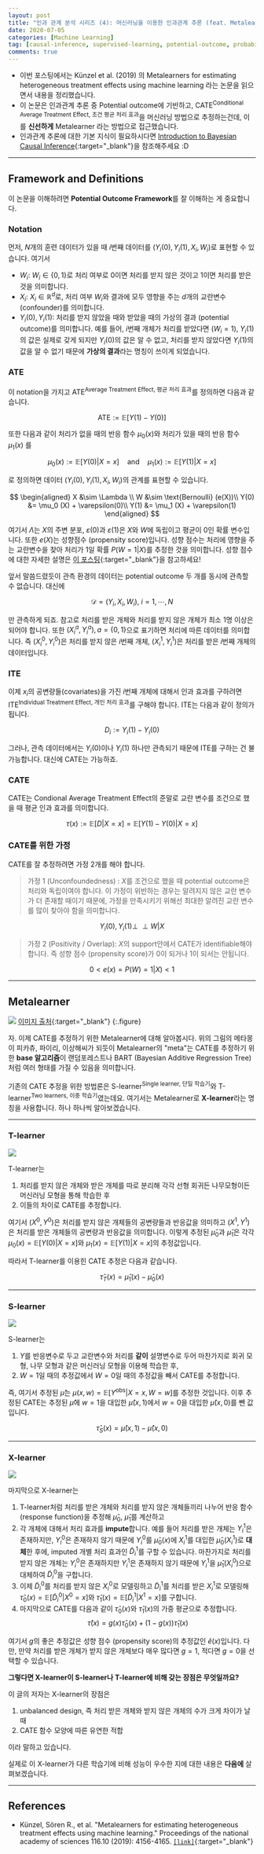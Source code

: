 ```yaml
---
layout: post
title: "인과 관계 분석 시리즈 (4): 머신러닝을 이용한 인과관계 추론 (feat. Metalearners)"
date: 2020-07-05
categories: [Machine Learning]
tag: [causal-inference, supervised-learning, potential-outcome, probability, propensity-score,causalml, python]
comments: true
---
```


* 이번 포스팅에서는 Künzel et al. (2019) 의 Metalearners for estimating heterogeneous treatment effects using machine learning 라는 논문을 읽으면서 내용을 정리했습니다.
* 이 논문은 인과관계 추론 중 Potential outcome에 기반하고, CATE<sup>Conditional Average Treatment Effect, 조건 평균 처리 효과</sup>을 머신러닝 방법으로 추정하는건데, 이를  **신선하게** Metalearner 라는 방법으로 접근했습니다.
* 인과관계 추론에 대한 기본 지식이 필요하시다면 [Introduction to Bayesian Causal Inference](https://assaeunji.github.io/bayesian/2020-04-10-causal/){:target="_blank"}을 참조해주세요 :D


---
## Framework and Definitions

이 논문을 이해하려면 **Potential Outcome Framework**를 잘 이해하는 게 중요합니다.

### Notation

먼저, $N$개의 훈련 데이터가 있을 때 $i$번째 데이터를 $(Y_i(0), Y_i(1), X_i, W_i)$로 표현할 수 있습니다. 여기서
* $W_i$: $W_i \in \{0,1\}$로 처리 여부로 0이면 처리를 받지 않은 것이고 1이면 처리를 받은 것을 의미합니다.
* $X_i$: $X_i \in \mathbb{R}^d$로, 처리 여부 $W_i$와 결과에 모두 영향을 주는 $d$개의 교란변수 (confounder)를 의미합니다.  
* $Y_i(0), Y_i(1)$: 처리를 받지 않았을 때와 받았을 때의 가상의 결과 (potential outcome)를 의미합니다. 
    예를 들어, $i$번째 개체가 처리를 받았다면 ($W_i = 1$), $Y_i(1)$의 값은 실제로 갖게 되지만 $Y_i(0)$의 값은 알 수 없고, 처리를 받지 않았다면 $Y_i(1)$의 값을 알 수 없기 때문에 
    **가상의 결과**라는 명칭이 쓰이게 되었습니다.


### ATE

이 notation을 가지고 ATE<sup>Average Treatment Effect, 평균 처리 효과</sup>를 정의하면 다음과 같습니다.

$$
\text{ATE}:= \mathbb{E}[Y(1) - Y(0)]
$$

또한 다음과 같이 처리가 없을 때의 반응 함수 $\mu_0(x)$와 처리가 있을 때의 반응 함수 $\mu_1(x)$ 를 

$$
\mu_0 (x) := \mathbb{E}[Y(0)\vert X=x] \quad\text{and}\quad \mu_1(x) := \mathbb{E}[Y(1)\vert X=x]
$$

로 정의하면 데이터 $(Y_i(0), Y_i(1), X_i, W_i)$의 관계를 표현할 수 있습니다.

$$
\begin{aligned}
X &\sim \Lambda \\
W &\sim \text{Bernoulli} (e(X))\\
Y(0) &= \mu_0 (X) + \varepsilon(0)\\
Y(1) &= \mu_1 (X) + \varepsilon(1)
\end{aligned}
$$

여기서 $\Lambda$는 $X$의 주변 분포, $\varepsilon(0)$과 $\varepsilon(1)$은 $X$와 $W$에 독립이고 평균이 0인 확률 변수입니다. 
또한 $e(X)$는 성향점수 (propensity score)입니다. 성향 점수는 처리에 영향을 주는 교란변수을 찾아 처리가 1일 확률 $P(W=1\vert X)$를 추정한 것을 의미합니다.
성향 점수에 대한 자세한 설명은 [이 포스팅](https://assaeunji.github.io/ml/2020-06-21-matching/){:target="_blank"}을 참고하세요!


앞서 말씀드렸듯이 관측 환경의 데이터는 potential outcome 두 개를 동시에 관측할 수 없습니다. 대신에 

$$
\mathcal{D} = (Y_i, X_i, W_i),\ i=1,\cdots,N
$$

만 관측하게 되죠. 참고로 처리를 받은 개체와 처리를 받지 않은 개체가 최소 1명 이상은 되어야 합니다. 
또한 $(X_i^a, Y_i^a), a = \{0,1\}$으로 표기하면 처리에 따른 데이터를 의미합니다. 즉 $(X_i^0, Y_i^0)$은 처리를 받지 않은 $i$번째 개체, $(X_i^1, Y_i^1)$은 처리를 받은 $i$번째 개체의 데이터입니다.

### ITE

이제 $x_i$의 공변량들(covariates)을 가진 $i$번째 개체에 대해서 인과 효과를 구하려면 ITE<sup>Individual Treatment Effect, 개인 처리 효과</sup>를 구해야 합니다. ITE는 다음과 같이 정의가 됩니다.

$$
D_i:= Y_i(1) - Y_i(0)
$$

그러나, 관측 데이터에서는 $Y_i(0)$이나 $Y_i(1)$ 하나만 관측되기 때문에 ITE를 구하는 건 불가능합니다. 대신에 CATE는 가능하죠.

### CATE

CATE는 Condional Average Treatment Effect의 준말로 교란 변수를 조건으로 했을 때 평균 인과 효과를 의미합니다.

$$
\tau(x) := \mathbb{E}[D\vert X=x] = \mathbb{E}[Y(1) - Y(0)\vert X=x]
$$

### CATE를 위한 가정

CATE를 잘 추정하려면 가정 2개를 해야 합니다. 

> 가정 1 (Unconfoundedness) : $X$를 조건으로 했을 때 potential outcome은 처리와 독립이여야 합니다. 이 가정이 위반하는 경우는 알려지지 않은 교란 변수가 더 존재할 때이기 때문에, 가정을 만족시키기 위해선 최대한 알려진 교란 변수를 많이 찾아야 함을 의미합니다. 

$$
Y_i(0),Y_i(1) \perp \!\!\! \perp W\vert X
$$

> 가정 2 (Positivity / Overlap): $X$의  support안에서 CATE가 identifiable해야 합니다. 즉 성향 점수 (propensity score)가 0이 되거나 1이 되서는 안됩니다.

$$ 
0<e(x) = P(W)=1\vert X)<1
$$

---
## Metalearner

![](../../images/causalml-metamon.jpg)
[이미지 출처](https://www.google.com/url?sa=i&url=https%3A%2F%2Fwww.coupang.com%2Fnp%2Fsearch%3Fq%3D%25EB%25A9%2594%25ED%2583%2580%25EB%25AA%25BD%25EC%259D%25B8%25ED%2598%2595%26channel%3Drelate&psig=AOvVaw1IItd69Wp1BmtZrpcBqW7B&ust=1593922739244000&source=images&cd=vfe&ved=0CAkQjhxqFwoTCNDhhYjfsuoCFQAAAAAdAAAAABAI){:target="_blank"}
{:.figure}

자. 이제 CATE를 추정하기 위한 Metalearner에 대해 알아봅시다. 위의 그림의 메타몽이 피카츄, 파이리, 이상해씨가 되듯이 Metalearner의 "meta"는 CATE를 추정하기 위한 **base 알고리즘**이 랜덤포레스트나 BART (Bayesian Additive Regression Tree)처럼 여러 형태를 가질 수 있음을 의미합니다.

기존의 CATE 추정을 위한 방법론은 S-learner<sup>Single learner, 단일 학습기</sup>와 T-learner<sup>Two learners, 이중 학습기</sup>였는데요. 여기서는 Metalearner로 **X-learner**라는 명칭을 사용합니다. 하나 하나씩 알아보겠습니다.

---
### T-learner

![](../../images/causalml-tlearner.png)

T-learner는 
1. 처리를 받지 않은 개체와 받은 개체를 따로 분리해 각각 선형 회귀든 나무모형이든 머신러닝 모형을 통해 학습한 후 
2. 이들의 차이로 CATE를 추정합니다.

여기서 $(X^0, Y^0)$은 처리를 받지 않은 개체들의 공변량들과 반응값을 의미하고 $(X^1, Y^1)$은 처리를 받은 개체들의 공변량과 반응값을 의미합니다.
이렇게 추정된 $\widehat{\mu}_0$과 $\widehat{\mu}_1$은 각각 $\mu_0(x) = \mathbb{E} [Y(0)\vert X=x]$와 $\mu_1(x) = \mathbb{E}[Y(1)\vert X=x]$의 추정값입니다.

따라서 T-learner를 이용힌 CATE 추정은 다음과 같습니다.

$$
\widehat{\tau}_T(x) = \widehat{\mu}_1 (x) - \widehat{\mu}_0 (x)
$$


---
### S-learner

![](../../images/causalml-slearner.png)

S-learner는
1. $Y$를 반응변수로 두고 교란변수와 처리를 **같이** 설명변수로 두어 마찬가지로 회귀 모형, 나무 모형과 같은 머신러닝 모형을 이용해 학습한 후,
2. $W=1$일 때의 추정값에서 $W=0$일 때의 추정값을 빼서 CATE를 추정합니다.

즉, 여기서 추정된 $\widehat{\mu}$는 $\mu(x,w) = \mathbb{E}[Y^{\text{obs}} \vert X=x, W=w]$를 추정한 것입니다. 이후 추정된 CATE는 추정된 $\widehat{\mu}$에 $w=1$을 대입한 $\widehat{\mu}(x,1)$에서 $w=0$을 대입한 $\widehat{\mu}(x,0)$를 뺀 값입니다.

$$
\widehat{\tau}_S(x) = \widehat{\mu}(x,1) - \widehat{\mu}(x,0)
$$

---
### X-learner

![](../../images/causalml-xlearner.png)

마지막으로 X-learner는
1. T-learner처럼 처리를 받은 개체와 처리를 받지 않은 개체들끼리 나누어 반응 함수 (response function)을 추정해 $\widehat{\mu}_0$, $\widehat{\mu}_1$를 계산하고
2. 각 개체에 대해서 처리 효과를 **impute**합니다. 예를 들어 처리를 받은 개체는 $Y_i^1$은 존재하지만, $Y_i^0$은 존재하지 않기 때문에 $Y_i^0$를 $\widehat{\mu}_0(x)$에 $X_i^1$를 대입한 $\widehat{\mu}_0(X_i^1)$로 **대체**한 후에, imputed 개별 처리 효과인 $\tilde{D}_i^1$를 구할 수 있습니다. 마찬가지로 처리를 받지 않은 개체는 $Y_i^0$은 존재하지만 $Y_i^1$은 존재하지 않기 때문에 $Y_i^1$을 $\widehat{\mu}_1(X_i^0)$으로 대체하여 $\tilde{D}_i^0$을 구합니다.  
3. 이제 $\tilde{D}_i^0$를 처리를 받지 않은 $X_i^0$로 모델링하고 $\tilde{D}_i^1$를 처리를 받은 $X_i^1$로 모델링해 $\widehat{\tau}_0(x) = \mathbb{E}[\tilde{D}_i^0 \vert X^0=x]$와 $\widehat{\tau}_1(x) =\mathbb{E}[\tilde{D}_i^1 \vert X^1=x]$를 구합니다.
4. 마지막으로 CATE를 다음과 같이 $\widehat{\tau}_0(x)$와 $\widehat{\tau}_1(x)$의 가중 평균으로 추정합니다.
   $$
   \widehat{\tau}(x) = g(x) \widehat{\tau}_0(x) + (1- g(x)) \widehat{\tau}_1(x)
   $$ 

여기서 $g$의 좋은 추정값은 성향 점수 (propensity score)의 추정값인 $\widehat{e}(x)$입니다. 다만, 만약 처리를 받은 개체가 받지 않은 개체보다 매우 많다면 $g=1$, 적다면 $g=0$을 선택할 수 있습니다.

**그렇다면 X-learner이 S-learner나 T-learner에 비해 갖는 장점은 무엇일까요?**

이 글의 저자는 X-learner의 장점은 
1. unbalanced design, 즉 처리 받은 개체와 받지 않은 개체의 수가 크게 차이가 날 때
2. CATE 함수 모양에 따른 유연한 적합

이라 말하고 있습니다. 

실제로 이 X-learner가 다른 학습기에 비해 성능이 우수한 지에 대한 내용은 **다음에** 살펴보겠습니다.



<!-- 
실제로 얼마나 잘 하는지 시뮬레이션을 통해 살펴봅시다.

---
## Simulation

시뮬레이션을 위해 Python의 `causalml`패키지를 이용합니다.
먼저, `causalml` 패키지를 쓰려면 Microsoft Visual C++ 14.0을 설치해주어야 합니다. Microsoft Visual C++ 14.0는 https://visualstudio.microsoft.com/ko/downloads/에서 `Tools for Visual Studio 2019` > `Visual Studio 2019용 Build Tools`클릭해 설치할 수 있습니다. 그럼 이런 installer 창이 뜨는데 완료될 때까지 기다립니다. 약 4GB 용량을 차지하네요...!

![](../../images/causalml-vsinstaller.png) -->





---
## References
* Künzel, Sören R., et al. "Metalearners for estimating heterogeneous treatment effects using machine learning." Proceedings of the national academy of sciences 116.10 (2019): 4156-4165. [`[link]`](https://www.pnas.org/content/116/10/4156){:target="_blank"}